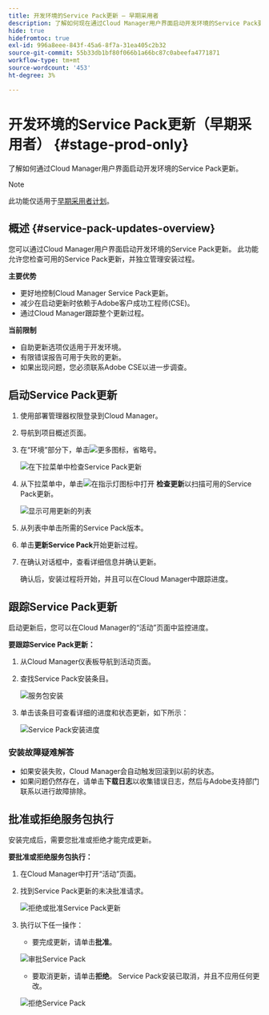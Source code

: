 ```yaml
---
title: 开发环境的Service Pack更新 — 早期采用者
description: 了解如何现在通过Cloud Manager用户界面启动开发环境的Service Pack更新。
hide: true
hidefromtoc: true
exl-id: 996a8eee-843f-45a6-8f7a-31ea405c2b32
source-git-commit: 55b33db1bf80f066b1a66bc87c0abeefa4771871
workflow-type: tm+mt
source-wordcount: '453'
ht-degree: 3%

---
```


# 开发环境的Service Pack更新（早期采用者） {#stage-prod-only}

了解如何通过Cloud Manager用户界面启动开发环境的Service Pack更新。

>[!NOTE]
>
>此功能仅适用于[早期采用者计划](/help/release-notes/current.md#early-adoption)。

## 概述 {#service-pack-updates-overview}

您可以通过Cloud Manager用户界面启动开发环境的Service Pack更新。 此功能允许您检查可用的Service Pack更新，并独立管理安装过程。

**主要优势**

* 更好地控制Cloud Manager Service Pack更新。
* 减少在启动更新时依赖于Adobe客户成功工程师(CSE)。
* 通过Cloud Manager跟踪整个更新过程。

**当前限制**

* 自助更新选项仅适用于开发环境。
* 有限错误报告可用于失败的更新。
* 如果出现问题，您必须联系Adobe CSE以进一步调查。

## 启动Service Pack更新

1. 使用部署管理器权限登录到Cloud Manager。
1. 导航到项目概述页面。
1. 在“环境”部分下，单击![更多图标，省略号](https://spectrum.adobe.com/static/icons/workflow_18/Smock_More_18_N.svg)。

   ![在下拉菜单中检查Service Pack更新](/help/using/assets/service-pack-check-for-updates.png)

1. 从下拉菜单中，单击![在指示灯图标中打开](https://spectrum.adobe.com/static/icons/workflow_18/Smock_OpenInLight_18_N.svg) **检查更新**&#x200B;以扫描可用的Service Pack更新。

   ![显示可用更新的列表](/help/using/assets/service-pack-versions.png)

1. 从列表中单击所需的Service Pack版本。
1. 单击&#x200B;**更新Service Pack**&#x200B;开始更新过程。
1. 在确认对话框中，查看详细信息并确认更新。

   确认后，安装过程将开始，并且可以在Cloud Manager中跟踪进度。

## 跟踪Service Pack更新

启动更新后，您可以在Cloud Manager的“活动”页面中监控进度。

**要跟踪Service Pack更新：**

1. 从Cloud Manager仪表板导航到活动页面。
1. 查找Service Pack安装条目。

   ![服务包安装](/help/using/assets/service-pack-installation.png)

1. 单击该条目可查看详细的进度和状态更新，如下所示：

   ![Service Pack安装进度](/help/using/assets/service-pack-progression.png)

### 安装故障疑难解答

* 如果安装失败，Cloud Manager会自动触发回滚到以前的状态。
* 如果问题仍然存在，请单击&#x200B;**下载日志**&#x200B;以收集错误日志，然后与Adobe支持部门联系以进行故障排除。

## 批准或拒绝服务包执行

安装完成后，需要您批准或拒绝才能完成更新。

**要批准或拒绝服务包执行：**

1. 在Cloud Manager中打开“活动”页面。
1. 找到Service Pack更新的未决批准请求。

   ![拒绝或批准Service Pack更新](/help/using/assets/service-pack-reject-approve.png)

1. 执行以下任一操作：

   * 要完成更新，请单击&#x200B;**批准**。

   ![审批Service Pack](/help/using/assets/service-pack-approve.png)

   * 要取消更新，请单击&#x200B;**拒绝**。
Service Pack安装已取消，并且不应用任何更改。

   ![拒绝Service Pack](/help/using/assets/service-pack-reject.png)
